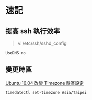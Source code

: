 # 速記

## 提高 ssh 執行效率

> vi /etc/ssh/sshd\_config

```text
UseDNS no
```

## 變更時區

[Ubuntu 16.04 改變 Timezone 時區設定](https://www.opencli.com/linux/ubuntu-16-04-change-timezone-setting)


```text
timedatectl set-timezone Asia/Taipei 
```
